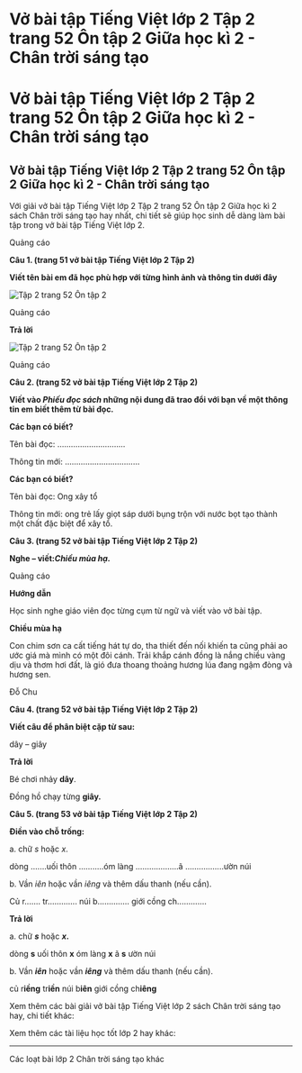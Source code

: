 # Vở bài tập Tiếng Việt lớp 2 Tập 2 trang 52 Ôn tập 2 Giữa học kì 2 - Chân trời sáng tạo

# Vở bài tập Tiếng Việt lớp 2 Tập 2 trang 52 Ôn tập 2 Giữa học kì 2 - Chân trời sáng tạo

## Vở bài tập Tiếng Việt lớp 2 Tập 2 trang 52 Ôn tập 2 Giữa học kì 2 - Chân trời sáng tạo

Với giải vở bài tập Tiếng Việt lớp 2 Tập 2 trang 52 Ôn tập 2 Giữa học kì 2 sách Chân trời sáng tạo hay nhất, chi tiết sẽ giúp học sinh dễ dàng làm bài tập trong vở bài tập Tiếng Việt lớp 2.

Quảng cáo

**Câu 1. (trang 51 vở bài tập Tiếng Việt lớp 2 Tập 2)**

**Viết tên bài em đã học phù hợp với từng hình ảnh và thông tin dưới đây**

![Tập 2 trang 52 Ôn tập 2](https://vietjack.com/vbt-tieng-viet-2-ct/images/on-tap-2-giua-hoc-ki-2.png)

Quảng cáo

**Trả lời**

![Tập 2 trang 52 Ôn tập 2](https://vietjack.com/vbt-tieng-viet-2-ct/images/on-tap-2-1-giua-hoc-ki-2.png)

Quảng cáo

**Câu 2. (trang 52 vở bài tập Tiếng Việt lớp 2 Tập 2)**

**Viết vào _Phiếu đọc sách_ những nội dung đã trao đổi với bạn về một thông tin em biết thêm từ bài đọc.**

**Các bạn có biết?**

Tên bài đọc: …………………………

Thông tin mới: ……………………………

**Các bạn có biết?**

Tên bài đọc: Ong xây tổ

Thông tin mới: ong trẻ lấy giọt sáp dưới bụng trộn với nước bọt tạo thành một chất đặc biệt để xây tổ.

**Câu 3. (trang 52 vở bài tập Tiếng Việt lớp 2 Tập 2)**

**Nghe – viết:_Chiều mùa hạ._**

Quảng cáo

**Hướng dẫn**

Học sinh nghe giáo viên đọc từng cụm từ ngữ và viết vào vở bài tập.

**Chiều mùa hạ**

Con chim sơn ca cất tiếng hát tự do, tha thiết đến nối khiến ta cũng phải ao ước giá mà mình có một đôi cánh. Trải khắp cánh đồng là nắng chiều vàng dịu và thơm hơi đất, là gió đưa thoang thoảng hương lúa đang ngậm đòng và hương sen. 

Đỗ Chu

**Câu 4. (trang 52 vở bài tập Tiếng Việt lớp 2 Tập 2)**

**Viết câu để phân biệt cặp từ sau:**

dây – giây

**Trả lời**

Bé chơi nhảy **dây**.

Đồng hồ chạy từng **giây.**

**Câu 5. (trang 53 vở bài tập Tiếng Việt lớp 2 Tập 2)**

**Điền vào chỗ trống:**

a. chữ _s_ hoặc _x_.

dòng .......uối thôn ...........óm làng ...................ã .................ườn núi

b. Vần _iên_ hoặc vần _iêng_ và thêm dấu thanh (nếu cần).

Củ r....... tr............. núi b.............. giới cồng ch.............

**Trả lời**

a. chữ **_s_** hoặc **_x_.**

dòng **s** uối thôn **x** óm làng **x** ã **s** ườn núi

b. Vần **_iên_** hoặc vần **_iêng_** và thêm dấu thanh (nếu cần).

củ r**iềng** tr**iền** núi b**iên** giới cồng ch**iêng**

Xem thêm các bài giải vở bài tập Tiếng Việt lớp 2 sách Chân trời sáng tạo hay, chi tiết khác:

Xem thêm các tài liệu học tốt lớp 2 hay khác:

* * *

Các loạt bài lớp 2 Chân trời sáng tạo khác
